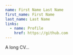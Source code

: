 ```yaml
---
name: First Name Last Name
first_name: First Name
last_name: Last Name
links:
  - name: Profile
    href: https://github.com
---
```


A long CV...